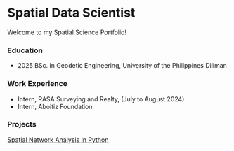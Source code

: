 # Spatial Data Scientist
Welcome to my Spatial Science Portfolio!

### Education
- 2025 BSc. in Geodetic Engineering, University of the Philippines Diliman

### Work Experience
- Intern, RASA Surveying and Realty, (July to August 2024)
- Intern, Aboitiz Foundation

### Projects
[Spatial Network Analysis in Python](link)
